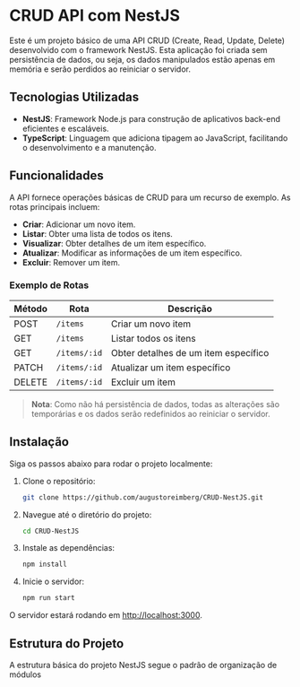 # CRUD API com NestJS

Este é um projeto básico de uma API CRUD (Create, Read, Update, Delete) desenvolvido com o framework NestJS. Esta aplicação foi criada sem persistência de dados, ou seja, os dados manipulados estão apenas em memória e serão perdidos ao reiniciar o servidor.

## Tecnologias Utilizadas
- **NestJS**: Framework Node.js para construção de aplicativos back-end eficientes e escaláveis.
- **TypeScript**: Linguagem que adiciona tipagem ao JavaScript, facilitando o desenvolvimento e a manutenção.

## Funcionalidades

A API fornece operações básicas de CRUD para um recurso de exemplo. As rotas principais incluem:

- **Criar**: Adicionar um novo item.
- **Listar**: Obter uma lista de todos os itens.
- **Visualizar**: Obter detalhes de um item específico.
- **Atualizar**: Modificar as informações de um item específico.
- **Excluir**: Remover um item.

### Exemplo de Rotas

| Método | Rota                  | Descrição                            |
|--------|-----------------------|--------------------------------------|
| POST   | `/items`              | Criar um novo item                   |
| GET    | `/items`              | Listar todos os itens                |
| GET    | `/items/:id`          | Obter detalhes de um item específico |
| PATCH  | `/items/:id`          | Atualizar um item específico         |
| DELETE | `/items/:id`          | Excluir um item                      |

> **Nota**: Como não há persistência de dados, todas as alterações são temporárias e os dados serão redefinidos ao reiniciar o servidor.

## Instalação

Siga os passos abaixo para rodar o projeto localmente:

1. Clone o repositório:

    ```bash
    git clone https://github.com/augustoreimberg/CRUD-NestJS.git
    ```

2. Navegue até o diretório do projeto:

    ```bash
    cd CRUD-NestJS
    ```

3. Instale as dependências:

    ```bash
    npm install
    ```

4. Inicie o servidor:

    ```bash
    npm run start
    ```

O servidor estará rodando em [http://localhost:3000](http://localhost:3000).

## Estrutura do Projeto

A estrutura básica do projeto NestJS segue o padrão de organização de módulos


